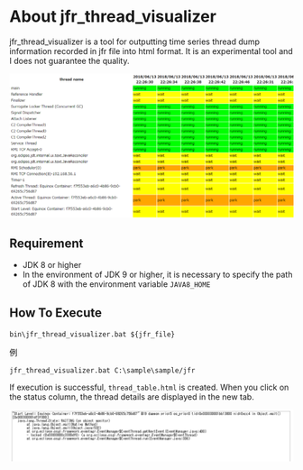 # About jfr_thread_visualizer

jfr_thread_visualizer is a tool for outputting time series thread dump information recorded in jfr file into html format.
It is an experimental tool and I does not guarantee the quality.

![Visualized Threads](readme_resources/visualized_threads.PNG "Visualized Threads")

## Requirement
- JDK 8 or higher
- In the environment of JDK 9 or higher, it is necessary to specify the path of JDK 8 with the environment variable `JAVA8_HOME`


## How To Execute
```
bin\jfr_thread_visualizer.bat ${jfr_file}
```

例
```
jfr_thread_visualizer.bat C:\sample\sample/jfr
```

If execution is successful, `thread_table.html` is created.
When you click on the status column, the thread details are displayed in the new tab.

![Thread Detail](readme_resources/thread_detail.PNG "Thread Detail")
